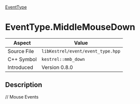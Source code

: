 [EventType](index.md)
# EventType.MiddleMouseDown
| Aspect | Value |
| --- | --- |
| Source File | `libKestrel/event/event_type.hpp` |
| C++ Symbol | `kestrel::mmb_down` |
| Introduced | Version 0.8.0 |
## Description
// Mouse Events
